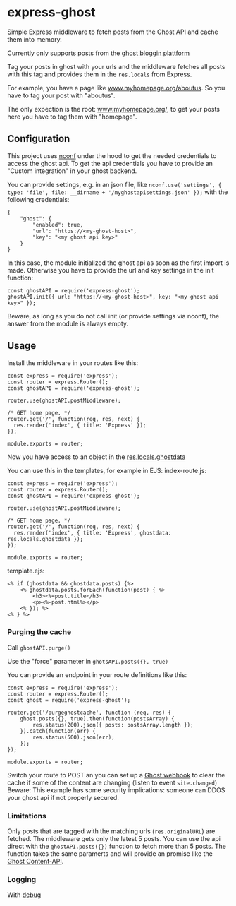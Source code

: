 # express-ghost
Simple Express middleware to fetch posts from the Ghost API and cache them into memory.

Currently only supports posts from the [ghost bloggin plattform](https://ghost.org/)

Tag your posts in ghost with your urls and the middleware fetches all posts with this tag
and provides them in the `res.locals` from Express.

For example, you have a page like www.myhomepage.org/aboutus.
So you have to tag your post with "aboutus". 

The only expection is the root: www.myhomepage.org/, to get your posts here you have to
tag them with "homepage".

## Configuration

This project uses [nconf](https://www.npmjs.com/package/nconf) under the hood to
get the needed credentials to access the ghost api.
To get the api credentials you have to provide an "Custom integration" 
in your ghost backend.

You can provide settings, e.g. in an json file, like 
```nconf.use('settings', { type: 'file', file: __dirname + '/myghostapisettings.json' });```
with the following credentials:

```
{
    "ghost": {
        "enabled": true,
        "url": "https://<my-ghost-host>",
        "key": "<my ghost api key>"
    }
}
```

In this case, the module initialized the ghost api as soon as the first import is made.
Otherwise you have to provide the url and key settings in the init function:
```
const ghostAPI = require('express-ghost');
ghostAPI.init({ url: "https://<my-ghost-host>", key: "<my ghost api key>" });
``` 

Beware, as long as you do not call init (or provide settings via nconf), 
the answer from the module is always empty.

## Usage

Install the middleware in your routes like this:
```
const express = require('express');
const router = express.Router();
const ghostAPI = require('express-ghost');

router.use(ghostAPI.postMiddleware);

/* GET home page. */
router.get('/', function(req, res, next) {
  res.render('index', { title: 'Express' });
});

module.exports = router;
```

Now you have access to an object in the [res.locals.ghostdata](https://expressjs.com/en/4x/api.html#res.locals)

You can use this in the templates, for example in EJS:
index-route.js:
```
const express = require('express');
const router = express.Router();
const ghostAPI = require('express-ghost');

router.use(ghostAPI.postMiddleware);

/* GET home page. */
router.get('/', function(req, res, next) {
  res.render('index', { title: 'Express', ghostdata: res.locals.ghostdata });
});

module.exports = router;
```

template.ejs:
```
<% if (ghostdata && ghostdata.posts) {%>
    <% ghostdata.posts.forEach(function(post) { %>
        <h3><%=post.title</h3>
        <p><%-post.html%></p>
    <% }); %>
<% } %>
```

### Purging the cache

Call `ghostAPI.purge()`

Use the "force" parameter in `ghotsAPI.posts({}, true)`

You can provide an endpoint in your route definitions like this:

```
const express = require('express');
const router = express.Router();
const ghost = require('express-ghost');

router.get('/purgeghostcache', function (req, res) {
    ghost.posts({}, true).then(function(postsArray) {
        res.status(200).json({ posts: postsArray.length });
    }).catch(function(err) {
        res.status(500).json(err);
    });
});

module.exports = router;
```

Switch your route to POST an you can set up a [Ghost webhook](https://docs.ghost.org/api/webhooks/) 
to clear the cache if some of the content are changing (listen to event `site.changed`)
Beware: This example has some security implications: someone can DDOS your ghost api if
not properly secured. 

### Limitations

Only posts that are tagged with the matching urls (`res.originalURL`) are fetched.
The middleware gets only the latest 5 posts.
You can use the api direct with the `ghostAPI.posts({})` function to fetch more 
than 5 posts. The function takes the same paramerts and will provide an promise 
like the [Ghost Content-API](https://docs.ghost.org/api/javascript/content/).

### Logging

With [debug](https://www.npmjs.com/package/debug)
 